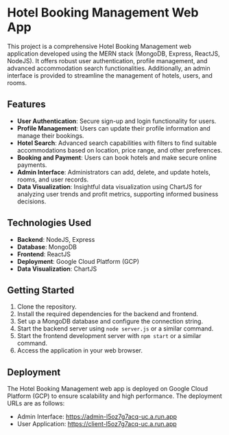 # Hotel Booking Management Web App

This project is a comprehensive Hotel Booking Management web application developed using the MERN stack (MongoDB, Express, ReactJS, NodeJS). It offers robust user authentication, profile management, and advanced accommodation search functionalities. Additionally, an admin interface is provided to streamline the management of hotels, users, and rooms.

## Features

- **User Authentication**: Secure sign-up and login functionality for users.
- **Profile Management**: Users can update their profile information and manage their bookings.
- **Hotel Search**: Advanced search capabilities with filters to find suitable accommodations based on location, price range, and other preferences.
- **Booking and Payment**: Users can book hotels and make secure online payments.
- **Admin Interface**: Administrators can add, delete, and update hotels, rooms, and user records.
- **Data Visualization**: Insightful data visualization using ChartJS for analyzing user trends and profit metrics, supporting informed business decisions.

## Technologies Used

- **Backend**: NodeJS, Express
- **Database**: MongoDB
- **Frontend**: ReactJS
- **Deployment**: Google Cloud Platform (GCP)
- **Data Visualization**: ChartJS

## Getting Started

1. Clone the repository.
2. Install the required dependencies for the backend and frontend.
3. Set up a MongoDB database and configure the connection string.
4. Start the backend server using `node server.js` or a similar command.
5. Start the frontend development server with `npm start` or a similar command.
6. Access the application in your web browser.

## Deployment

The Hotel Booking Management web app is deployed on Google Cloud Platform (GCP) to ensure scalability and high performance. The deployment URLs are as follows:

- Admin Interface: https://admin-l5oz7g7acq-uc.a.run.app
- User Application: https://client-l5oz7g7acq-uc.a.run.app
